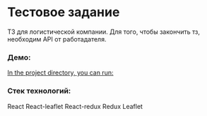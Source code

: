 # Тестовое задание

ТЗ для логистической компании. Для того, чтобы закончить тз, необходим API от работадателя. 

### Демо:

[In the project directory, you can run:](https://test-working.vercel.app/)

### Стек технологий:
React
React-leaflet
React-redux
Redux
Leaflet
